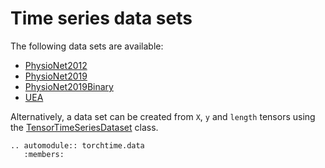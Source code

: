# Time series data sets

The following data sets are available:

* [PhysioNet2012](torchtime.data.PhysioNet2012)
* [PhysioNet2019](torchtime.data.PhysioNet2019)
* [PhysioNet2019Binary](torchtime.data.PhysioNet2019Binary)
* [UEA](torchtime.data.UEA)

Alternatively, a data set can be created from `X`, `y` and `length` tensors using the [TensorTimeSeriesDataset](torchtime.data.TensorTimeSeriesDataset) class.

```{eval-rst}
.. automodule:: torchtime.data
   :members: 
```